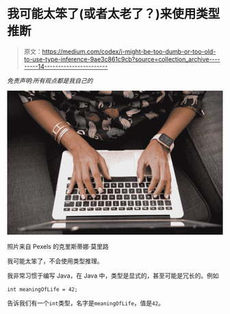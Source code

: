 # 我可能太笨了(或者太老了？)来使用类型推断

> 原文：<https://medium.com/codex/i-might-be-too-dumb-or-too-old-to-use-type-inference-9ae3c861c9cb?source=collection_archive---------14----------------------->

*免责声明:所有观点都是我自己的*

![](img/8094450c836f6ca5a5f90fa279cbab09.png)

照片来自 Pexels 的克里斯蒂娜·莫里路

我可能太笨了，不会使用类型推理。

我非常习惯于编写 Java，在 Java 中，类型是显式的，甚至可能是冗长的。例如

```
int meaningOfLife = 42;
```

告诉我们有一个`int`类型，名字是`meaningOfLife`，值是`42`。